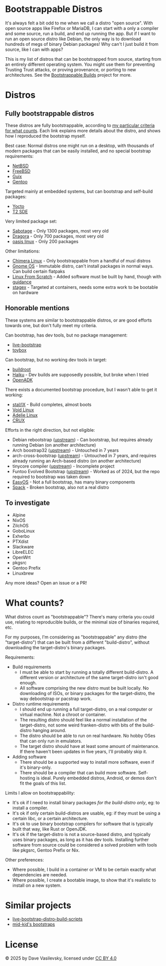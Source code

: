 # Bootstrappable Distros

It's always felt a bit odd to me when we call a distro "open source". With open source apps like Firefox or MariaDB, I can start with a only a compiler and some source, run a build, and end up running the app. But if I want to run an open source distro like Debian, the only way is to download hundreds of megs of binary Debian packages! Why can't I just build it from source, like I can with apps?

This is my list of distros that can be bootstrapped from source, starting from an entirely different operating system. You might use them for preventing Trusting Trust attacks, or proving provenance, or porting to new architectures. See the [Bootstrappable Builds](https://bootstrappable.org/) project for more.

# Distros

## Fully bootstrappable distros

These distros are fully bootstrappable, according to [my particular criteria for what counts](#what-counts). Each link explains more details about the distro, and shows how I reproduced the bootstrap myself.

Best case: Normal distros one might run on a desktop, with thousands of modern packages that can be easily installed, and no special bootstrap requirements:

* [NetBSD](distros/NetBSD.md)
* [FreeBSD](distros/FreeBSD.md)
* [Guix](distros/Guix.md)
* [Gentoo](distros/Gentoo.md)

Targeted mainly at embedded systems, but can bootstrap and self-build packages:

* [Yocto](distros/Yocto.md)
* [T2 SDE](distros/T2-SDE.md)

Very limited package set:

* [Sabotage](distros/Sabotage.md) - Only 1300 packages, most very old
* [Dragora](distros/dragora.md) - Only 700 packages, most very old
* [oasis linux](distros/oasis.md) - Only 200 packages

Other limitations:

* [Chimera Linux](distros/Chimera.md) - Only bootstrappable from a handful of musl distros
* [Gnome OS](distros/GnomeOS.md) - Immutable distro, can't install packages in normal ways. Can build certain flatpaks
* [Linux From Scratch](distros/LFS.md) - Added software must be built by hand, though with [guidance](https://www.linuxfromscratch.org/blfs/view/stable/)
* [stagex](distros/stagex.md) - Targeted at containers, needs some extra work to be bootable on hardware

## Honorable mentions

These systems are similar to bootstrappable distros, or are good efforts towards one, but don't fully meet my criteria.

Can bootstrap, has dev tools, but no package management:

* [live-bootstrap](distros/live-bootstrap.md)
* [toybox](distros/toybox.md)

Can bootstrap, but no working dev tools in target:

* [buildroot](distros/buildroot.md)
* [Haiku](distros/Haiku.md) - Dev builds are supposedly possible, but broke when I tried
* [OpenADK](distros/OpenADK.md)

There exists a documented bootstrap procedure, but I wasn't able to get it working:

* [stal/IX](distros/stal-ix.md) - Build completes, almost boots
* [Void Linux](distros/Void.md)
* [Adelie Linux](distros/Adelie.md)
* [CRUX](distros/CRUX.md)

Efforts in the right direction, but not eligible:

* Debian rebootstrap ([upstream](https://salsa.debian.org/helmutg/rebootstrap)) - Can bootstrap, but requires already running Debian (on another architecture)
* Arch boostrap32 ([upstream](https://git.archlinux32.org/bootstrap32)) - Untouched in 7 years
* arch-cross-bootstrap ([upstream](https://github.com/archlinux-riscv/archlinux-cross-bootstrap)) - Untouched in 7 years, and requires already running an Arch-based distro (on another architecture)
* tinycore compiler ([upstream](https://github.com/linic/tcc)) - Incomplete project
* Funtoo Evolved Bootstrap ([upstream](https://www.funtoo.org/Funtoo:Metro/Evolved_Bootstrap)) - Worked as of 2024, but the repo required to bootstrap was taken down
* [EasyOS](distros/EasyOS.md) - Not a full bootstrap, has many binary components
* [Spack](distros/Spack.md) - Broken bootstrap, also not a real distro

## To investigate

* Alpine
* NixOS
* ZilchOS
* GoboLinux
* Exherbo
* PTXdist
* Slackware
* LibreELEC
* OpenWrt
* pkgsrc
* Gentoo Prefix
* Linuxbrew

Any more ideas? Open an issue or a PR!

# What counts?

What distros count as "bootstrappable"? There's many criteria you could use, relating to reproducible builds, or the minimal size of binaries required, etc.

For my purposes, I'm considering as "bootstrappable" any distro (the "target-distro") that can be built from a different "build-distro", without downloading the target-distro's binary packages.

Requirements:

* Build requirements
    * I must be able to start by running a totally different build-distro. A different version or architecture of the same target-distro isn't good enough.
    * All software comprising the new distro must be built locally. No downloading of ISOs, or binary packages for the target-distro, the way debootstrap or pacstrap work.
* Distro runtime requirements
    * I should end up running a full target-distro, on a real computer or virtual machine. Not a chroot or container.
    * The resulting distro should feel like a normal installation of the target-distro, not some weird franken-distro with bits of the build-distro hanging around.
    * The distro should be able to run on real hardware. No hobby OSes that can only run in emulators.
    * The target distro should have at least some amount of maintenance. If there haven't been updates in five years, I'll probably skip it.
* Adding software
    * There should be a supported way to install more software, even if it's binary-only.
    * There should be a compiler that can build more software. Self-hosting is ideal. Purely embedded distros, Android, or demos don't fit the goals of this list.

Limits I allow on bootstrappability:

* It's ok if I need to install binary packages _for the build-distro only_, eg: to install a compiler.
* It's ok if only certain build-distros are usable, eg: if they must be using a certain libc, or a certain architecture.
* It's ok to use binary bootstrap compilers for software that is typically built that way, like Rust or OpenJDK.
* It's ok if the target-distro is not a source-based distro, and typically uses binary packages, as long as it has dev tools. Installing further software from source could be considered a solved problem with tools like pkgsrc, Gentoo Prefix or Nix.

Other preferences:

* Where possible, I build in a container or VM to be certain exactly what dependencies are needed.
* Where possible, I create a bootable image, to show that it's realistic to install on a new system.

# Similar projects

* [live-bootstrap-distro-build-scripts](https://github.com/ajherchenroder/live-bootstrap-distro-build-scripts)
* [mid-kid's bootstraps](https://mid-kid.root.sx/git/mid-kid/bootstrap/)

# License

© 2025 by Dave Vasilevsky, licensed under [CC BY 4.0](https://creativecommons.org/licenses/by/4.0/)
